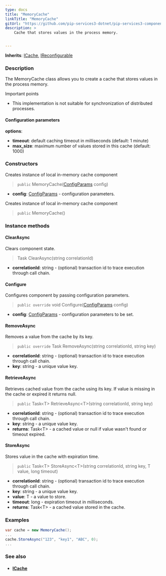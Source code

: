 ```yaml
---
type: docs
title: "MemoryCache"
linkTitle: "MemoryCache"
gitUrl: "https://github.com/pip-services3-dotnet/pip-services3-components-dotnet"
description: >
    Cache that stores values in the process memory.


---
```


**Inherits**: [ICache](../icache), [IReconfigurable](../../../commons/config/ireconfigurable)

### Description

The MemoryCache class allows you to create a cache that stores values in the process memory.

Important points

- This implementation is not suitable for synchronization of distributed processes.

#### Configuration parameters
**options**:
- **timeout**: default caching timeout in milliseconds (default: 1 minute)
- **max_size**: maximum number of values stored in this cache (default: 1000)


### Constructors
Creates instance of local in-memory cache component

> `public` MemoryCache([ConfigParams](../../../commons/config/config_params) config)

- **config**: [ConfigParams](../../../commons/config/config_params) - configuration parameters.

Creates instance of local in-memory cache component

> `public` MemoryCache()



### Instance methods

#### ClearAsync
Clears component state.

> Task ClearAsync(string correlationId)

- **correlationId**: string - (optional) transaction id to trace execution through call chain.


#### Configure
Configures component by passing configuration parameters.

> `public override` void Configure([ConfigParams](../../../commons/config/config_params) config)

- **config**: [ConfigParams](../../../commons/config/config_params) - configuration parameters to be set.


#### RemoveAsync
Removes a value from the cache by its key.

> `public override` Task RemoveAsync(string correlationId, string key)

- **correlationId**: string - (optional) transaction id to trace execution through call chain.
- **key**: string - a unique value key.


#### RetrieveAsync
Retrieves cached value from the cache using its key.
If value is missing in the cache or expired it returns null.

> `public` Task\<T\> RetrieveAsync\<T\>(string correlationId, string key)

- **correlationId**: string - (optional) transaction id to trace execution through call chain.
- **key**: string - a unique value key.
- **returns**: Task\<T\> - a cached value or null if value wasn't found or timeout expired.


#### StoreAsync
Stores value in the cache with expiration time.

> `public` Task\<T\> StoreAsync\<T\>(string correlationId, string key, T value, long timeout)

- **correlationId**: string - (optional) transaction id to trace execution through call chain.
- **key**: string - a unique value key.
- **value**: T - a value to store.
- **timeout**: long - expiration timeout in milliseconds.
- **returns**: Task\<T\> - a cached value stored in the cache.

### Examples

```cs
var cache = new MemoryCache();
...
cache.StoreAsync("123", "key1", "ABC", 0);
...
```

### See also
- #### [ICache](../icache)
